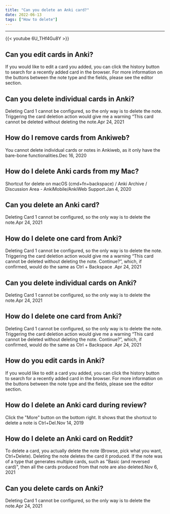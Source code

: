 ```yaml
---
title: "Can you delete an Anki card?"
date: 2022-06-13
tags: ["How to delete"]
---
```


---
{{< youtube 6U_THf4Gu8Y >}}
## Can you edit cards in Anki?
If you would like to edit a card you added, you can click the history button to search for a recently added card in the browser. For more information on the buttons between the note type and the fields, please see the editor section.

## Can you delete individual cards in Anki?
Deleting Card 1 cannot be configured, so the only way is to delete the note. Triggering the card deletion action would give me a warning “This card cannot be deleted without deleting the note.Apr 24, 2021

## How do I remove cards from Ankiweb?
You cannot delete individual cards or notes in Ankiweb, as it only have the bare-bone functionalities.Dec 16, 2020

## How do I delete Anki cards from my Mac?
Shortcut for delete on macOS (cmd+fn+backspace) / Anki Archive / Discussion Area - AnkiMobile/AnkiWeb Support.Jan 4, 2020

## Can you delete an Anki card?
Deleting Card 1 cannot be configured, so the only way is to delete the note.Apr 24, 2021

## How do I delete one card from Anki?
Deleting Card 1 cannot be configured, so the only way is to delete the note. Triggering the card deletion action would give me a warning “This card cannot be deleted without deleting the note. Continue?”, which, if confirmed, would do the same as Ctrl + Backspace .Apr 24, 2021

## Can you delete individual cards on Anki?
Deleting Card 1 cannot be configured, so the only way is to delete the note.Apr 24, 2021

## How do I delete one card from Anki?
Deleting Card 1 cannot be configured, so the only way is to delete the note. Triggering the card deletion action would give me a warning “This card cannot be deleted without deleting the note. Continue?”, which, if confirmed, would do the same as Ctrl + Backspace .Apr 24, 2021

## How do you edit cards in Anki?
If you would like to edit a card you added, you can click the history button to search for a recently added card in the browser. For more information on the buttons between the note type and the fields, please see the editor section.

## How do I delete an Anki card during review?
Click the "More" button on the bottom right. It shows that the shortcut to delete a note is Ctrl+Del.Nov 14, 2019

## How do I delete an Anki card on Reddit?
To delete a card, you actually delete the note (Browse, pick what you want, Ctrl+Delete). Deleting the note deletes the card it produced. If the note was of a type that generates multiple cards, such as "Basic (and reversed card)", then all the cards produced from that note are also deleted.Nov 6, 2021

## Can you delete cards on Anki?
Deleting Card 1 cannot be configured, so the only way is to delete the note.Apr 24, 2021

